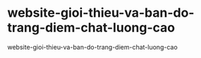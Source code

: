 # website-gioi-thieu-va-ban-do-trang-diem-chat-luong-cao
website-gioi-thieu-va-ban-do-trang-diem-chat-luong-cao
